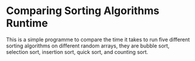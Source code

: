 # Comparing Sorting Algorithms Runtime
 
This is a simple programme to compare the time it takes to run five different sorting algorithms on different random arrays, they are bubble sort, selection sort, insertion sort, quick sort, and counting sort.